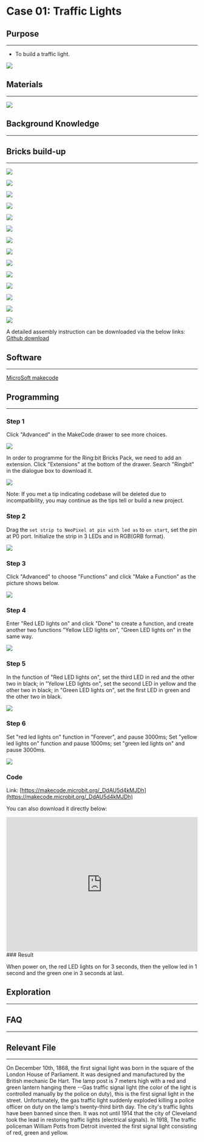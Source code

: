# Case 01: Traffic Lights

## Purpose
---

- To build a traffic light.




![](./images/Ringbit_Bricks_Pack_case_en_01_01.png)




## Materials
---



![](./images/Ringbit_Bricks_Pack_case_en_01_02.png)




## Background Knowledge
---

## Bricks build-up
---


![](./images/Ringbit_Bricks_Pack_step_01_01.png)

![](./images/Ringbit_Bricks_Pack_step_01_02.png)

![](./images/Ringbit_Bricks_Pack_step_01_03.png)

![](./images/Ringbit_Bricks_Pack_step_01_04.png)

![](./images/Ringbit_Bricks_Pack_step_01_05.png)

![](./images/Ringbit_Bricks_Pack_step_01_06.png)

![](./images/Ringbit_Bricks_Pack_step_01_07.png)

![](./images/Ringbit_Bricks_Pack_step_01_08.png)

![](./images/Ringbit_Bricks_Pack_step_01_09.png)

![](./images/Ringbit_Bricks_Pack_step_01_10.png)

![](./images/Ringbit_Bricks_Pack_step_01_11.png)

![](./images/Ringbit_Bricks_Pack_step_01_12.png)

![](./images/Ringbit_Bricks_Pack_step_01_13.png)

![](./images/Ringbit_Bricks_Pack_step_01_14.png)

A detailed assembly instruction can be downloaded via the below links:
[Github download ](https://github.com/elecfreaks/learn-cn/raw/master/microbitKit/ring_bit_bricks_pack/files/Ringbit_Bricks_Pack_step_01_v1.1.pdf)

## Software
---



[MicroSoft makecode](https://makecode.microbit.org/#)

## Programming
---

### Step 1
 Click "Advanced" in the MakeCode drawer to see more choices.





![](./images/Ringbit_Bricks_Pack_case_en_01_03.png)



In order to programme for the Ring:bit Bricks Pack, we need to add an extension. Click  "Extensions" at the bottom of the drawer. Search "Ringbit" in the dialogue box to download it. 


![](./images/Ringbit_Bricks_Pack_case_en_01_04.png)



Note: If you met a tip indicating codebase will be deleted due to incompatibility, you may continue as the tips tell or build a new project. 

### Step 2

Drag the `set strip to NeoPixel at pin with led as` to `on start`, set the pin at P0 port. Initialize the strip in 3 LEDs and in RGB(GRB format).



![](./images/Ringbit_Bricks_Pack_case_en_01_05.png)


### Step 3

Click "Advanced" to choose "Functions" and click "Make a Function" as the picture shows below. 


![](./images/Ringbit_Bricks_Pack_case_en_01_06.png)



### Step 4

Enter "Red LED lights on" and click "Done" to create a function, and create another two functions "Yellow LED lights on", "Green LED lights on" in the same way. 


![](./images/Ringbit_Bricks_Pack_case_en_01_07.png)

### Step 5

In the function of "Red LED lights on", set the third LED in red and the other two in black;  in "Yellow LED lights on", set the second LED in yellow and the other two in black; in "Green LED lights on", set the first LED in green and the other two in black.


![](./images/Ringbit_Bricks_Pack_case_en_01_08.png)



### Step 6

 Set "red led lights on" function in "Forever", and pause 3000ms; Set "yellow led lights on" function and pause 1000ms; set "green led lights on" and pause 3000ms. 



![](./images/Ringbit_Bricks_Pack_case_en_01_09.png)




### Code

Link: [https://makecode.microbit.org/_DdAU5d4kMJDh](https://makecode.microbit.org/_DdAU5d4kMJDh)

You can also download it directly below:

<div style="position:relative;height:0;padding-bottom:70%;overflow:hidden;"><iframe style="position:absolute;top:0;left:0;width:100%;height:100%;" src="https://makecode.microbit.org/#pub:_DdAU5d4kMJDh]" frameborder="0" sandbox="allow-popups allow-forms allow-scripts allow-same-origin"></iframe></div>  
### Result

When power on, the red LED lights on for 3 seconds, then the yellow led in 1 second and the green one in 3 seconds at last. 

## Exploration
---

## FAQ
---
## Relevant File
---
On December 10th, 1868, the first signal light was born in the square of the London House of Parliament. It was designed and manufactured by the British mechanic De Hart. The lamp post is 7 meters high with a red and green lantern hanging there --Gas traffic signal light (the color of the light is controlled manually by the police on duty), this is the first signal light in the street. Unfortunately, the gas traffic light suddenly exploded killing a police officer on duty on the lamp's twenty-third birth day. The city's traffic lights have been banned since then.
It was not until 1914 that the city of Cleveland took the lead in restoring traffic lights (electrical signals).
In 1918, The traffic policeman William Potts from Detroit invented the first signal light consisting of red, green and yellow.